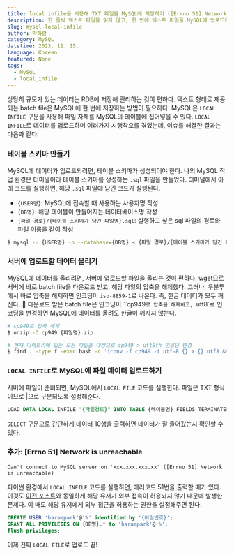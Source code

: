 ```yaml
---
title: local infile을 사용해 TXT 파일을 MySQL에 저장하기 ([Errno 51] Network is unreachable)
description: 한 줄씩 텍스트 파일을 읽지 않고, 한 번에 텍스트 파일을 MySQL에 업로드하는 방법에 대해 알아보자.
slug: mysql-local-infile
author: 박하람
category: MySQL
datetime: 2023. 11. 15.
language: Korean
featured: None
tags:
  - MySQL
  - local_infile
---
```


상당히 규모가 있는 데이터는 RDB에 저장해 관리하는 것이 편하다. 텍스트 형태로 제공되는 batch file은 MySQL에 한 번에 저장하는 방법이 필요하다. MySQL은 `LOCAL INFILE` 구문을 사용해 파일 자체를 MySQL의 테이블에 집어넣을 수 있다. `LOCAL INFILE`로 데이터를 업로드하며 여러가지 시행착오를 겪었는데, 이슈를 해결한 결과는 다음과 같다.

### 테이블 스키마 만들기

MySQL에 데이터가 업로드되려면, 테이블 스키마가 생성되어야 한다. 나의 MySQL 작업 환경은 터미널이라 테이블 스키마를 생성하는 `.sql` 파일을 만들었다. 터미널에서 아래 코드를 실행하면, 해당 `.sql` 파일에 담긴 코드가 실행된다.

- `{USER명}`: MySQL에 접속할 때 사용하는 사용자명 작성
- `{DB명}`: 해당 테이블이 만들어지는 데이터베이스명 작성
- `{파일 경로}/{테이블 스키마가 담긴 파일명}.sql`: 실행하고 싶은 sql 파일의 경로와 파일 이름을 같이 작성

```bash
$ mysql -u {USER명} -p --database={DB명} < {파일 경로}/{테이블 스키마가 담긴 파일명}.sql
```

### 서버에 업로드할 데이터 올리기

MySQL에 데이터를 올리려면, 서버에 업로드할 파일을 올리는 것이 편하다. wget으로 서버에 바로 batch file을 다운로드 받고, 해당 파일의 압축을 해제했다. 그러나, 우분투에서 바로 압축을 해제하면 인코딩이 `iso-8859-1`로 나온다. 즉, 한글 데이터가 모두 깨진다..🥲 다운로드 받은 batch file은 인코딩이 ``cp949`로 압축을 해제하고, `utf8`로 인코딩을 변경하면 MySQL에 데이터를 올려도 한글이 깨지지 않는다.

```bash
# cp949로 압축 해제
$ unzip -O cp949 {파일명}.zip

# 현재 디렉토리에 있는 모든 파일을 대상으로 cp949 > uft8fh 인코딩 변경
$ find . -type f -exec bash -c 'iconv -f cp949 -t utf-8 {} > {}.utf8 && mv {}.utf8 {}' -- {} \;
```

### `LOCAL INFILE`로 MySQL에 파일 데이터 업로드하기

서버에 파일이 준비되면, MySQL에서 `LOCAL FILE` 코드를 실행한다. 파일은 TXT 형식이므로 |으로 구분되도록 설정해준다.

```sql
LOAD DATA LOCAL INFILE "{파일경로}" INTO TABLE {테이블명} FIELDS TERMINATED BY "|";
```

`SELECT` 구문으로 간단하게 데이터 10행을 출력하면 데이터가 잘 들어갔는지 확인할 수 있다.

### 추가: [Errno 51] Network is unreachable

```
Can't connect to MySQL server on 'xxx.xxx.xxx.xx' ([Errno 51] Network is unreachable)
```

파이썬 환경에서 `LOCAL INFILE` 코드를 실행하면, 에러코드 51번을 출력할 때가 있다. 이것도 [이전 포스트](/blog/mysql-allow-access)와 동일하게 해당 유저가 외부 접속이 허용되지 않기 때문에 발생한 문제다. 이 때도 해당 유저에게 외부 접근을 허용하는 권한을 설정해주면 된다.

```sql
CREATE USER 'harampark'@'%' identified by '{비밀번호}';
GRANT ALL PRIVILEGES ON {DB명}.* to 'harampark'@'%';
flush privileges;
```

이제 진짜 `LOCAL FILE`로 업로드 끝!
